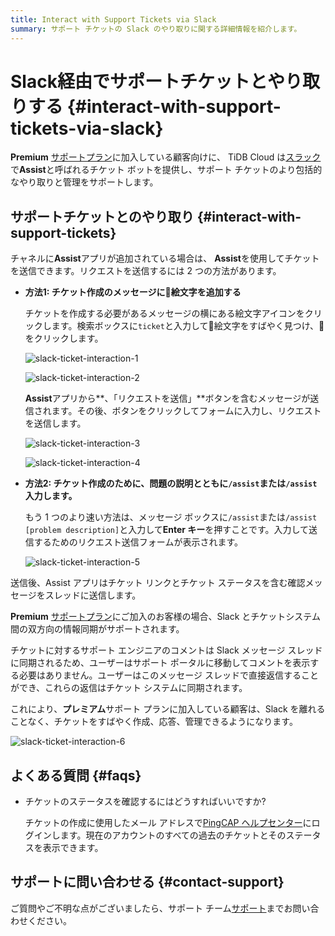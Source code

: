 ```yaml
---
title: Interact with Support Tickets via Slack
summary: サポート チケットの Slack のやり取りに関する詳細情報を紹介します。
---
```


# Slack経由でサポートチケットとやり取りする {#interact-with-support-tickets-via-slack}

**Premium** [サポートプラン](/tidb-cloud/connected-care-detail.md)に加入している顧客向けに、 TiDB Cloud は[スラック](https://slack.com/)で**Assist**と呼ばれるチケット ボットを提供し、サポート チケットのより包括的なやり取りと管理をサポートします。

## サポートチケットとのやり取り {#interact-with-support-tickets}

チャネルに**Assist**アプリが追加されている場合は、 **Assist**を使用してチケットを送信できます。リクエストを送信するには 2 つの方法があります。

-   **方法1: チケット作成のメッセージに🎫絵文字を追加する**

    チケットを作成する必要があるメッセージの横にある絵文字アイコンをクリックします。検索ボックスに`ticket`と入力して🎫絵文字をすばやく見つけ、🎫をクリックします。

    ![slack-ticket-interaction-1](/media/tidb-cloud/connected-slack-ticket-interaction-1.png)

    ![slack-ticket-interaction-2](/media/tidb-cloud/connected-slack-ticket-interaction-2.png)

    **Assist**アプリから**、「リクエストを送信」**ボタンを含むメッセージが送信されます。その後、ボタンをクリックしてフォームに入力し、リクエストを送信します。

    ![slack-ticket-interaction-3](/media/tidb-cloud/connected-slack-ticket-interaction-3.png)

    ![slack-ticket-interaction-4](/media/tidb-cloud/connected-slack-ticket-interaction-4.png)

-   **方法2: チケット作成のために、問題の説明とともに`/assist`または`/assist`入力します。**

    もう 1 つのより速い方法は、メッセージ ボックスに`/assist`または`/assist [problem description]`と入力して**Enter キー**を押すことです。入力して送信するためのリクエスト送信フォームが表示されます。

    ![slack-ticket-interaction-5](/media/tidb-cloud/connected-slack-ticket-interaction-5.png)

送信後、Assist アプリはチケット リンクとチケット ステータスを含む確認メッセージをスレッドに送信します。

**Premium** [サポートプラン](/tidb-cloud/connected-care-detail.md)にご加入のお客様の場合、Slack とチケットシステム間の双方向の情報同期がサポートされます。

チケットに対するサポート エンジニアのコメントは Slack メッセージ スレッドに同期されるため、ユーザーはサポート ポータルに移動してコメントを表示する必要はありません。ユーザーはこのメッセージ スレッドで直接返信することができ、これらの返信はチケット システムに同期されます。

これにより、**プレミアム**サポート プランに加入している顧客は、Slack を離れることなく、チケットをすばやく作成、応答、管理できるようになります。

![slack-ticket-interaction-6](/media/tidb-cloud/connected-slack-ticket-interaction-6.png)

## よくある質問 {#faqs}

-   チケットのステータスを確認するにはどうすればいいですか?

    チケットの作成に使用したメール アドレスで[PingCAP ヘルプセンター](https://tidb.support.pingcap.com/servicedesk/customer/user/requests)にログインします。現在のアカウントのすべての過去のチケットとそのステータスを表示できます。

## サポートに問い合わせる {#contact-support}

ご質問やご不明な点がございましたら、サポート チーム<a href="mailto:support@pingcap.com">[サポート](mailto:support@pingcap.com)</a>までお問い合わせください。
